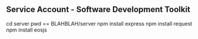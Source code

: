 ## Service Account - Software Development Toolkit
cd server
pwd == BLAHBLAH/server
npm install express
npm install request
npm install eosjs
